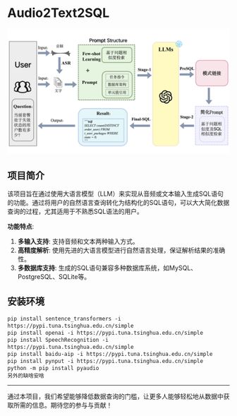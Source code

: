 # **Audio2Text2SQL**
![框架图](框架_01.png)
## 项目简介

该项目旨在通过使用大语言模型（LLM）来实现从音频或文本输入生成SQL语句的功能。通过将用户的自然语言查询转化为结构化的SQL语句，可以大大简化数据查询的过程，尤其适用于不熟悉SQL语法的用户。

**功能特点**:
1. **多输入支持**: 支持音频和文本两种输入方式。
2. **高精度解析**: 使用先进的大语言模型进行自然语言处理，保证解析结果的准确性。
3. **多数据库支持**: 生成的SQL语句兼容多种数据库系统，如MySQL、PostgreSQL、SQLite等。

## 安装环境
```
pip install sentence_transformers -i https://pypi.tuna.tsinghua.edu.cn/simple
pip install openai -i https://pypi.tuna.tsinghua.edu.cn/simple
pip install SpeechRecognition -i https://pypi.tuna.tsinghua.edu.cn/simple
pip install baidu-aip -i https://pypi.tuna.tsinghua.edu.cn/simple
pip install pynput -i https://pypi.tuna.tsinghua.edu.cn/simple
python -m pip install pyaudio
另外的缺啥安啥
```

---
通过本项目，我们希望能够降低数据查询的门槛，让更多人能够轻松地从数据中获取所需的信息。期待您的参与与贡献！
